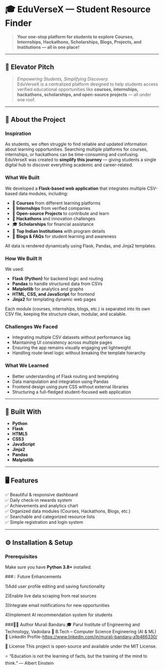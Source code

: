 # 🎓 EduVerseX — Student Resource Finder

> **Your one-stop platform for students to explore Courses, Internships, Hackathons, Scholarships, Blogs, Projects, and Institutions — all in one place!**
---

## 🚀 Elevator Pitch
> *Empowering Students, Simplifying Discovery.*  
EduVerseX is a centralized platform designed to help students access verified educational opportunities like **courses, internships, hackathons, scholarships, and open-source projects** — all under one roof.

---

## 🧠 About the Project

### Inspiration
As students, we often struggle to find reliable and updated information about learning opportunities. Searching multiple platforms for courses, internships, or hackathons can be time-consuming and confusing.  
EduVerseX was created to **simplify this journey** — giving students a single digital hub to discover everything academic and career-related.

### What We Built
We developed a **Flask-based web application** that integrates multiple CSV-based data modules, including:
- 📘 **Courses** from different learning platforms  
- 💼 **Internships** from verified companies  
- 🧩 **Open-source Projects** to contribute and learn  
- 🎯 **Hackathons** and innovation challenges  
- 🎓 **Scholarships** for financial assistance  
- 🏫 **Top Indian Institutions** with program details  
- 📰 **Blogs & FAQs** for student learning and awareness  

All data is rendered dynamically using Flask, Pandas, and Jinja2 templates.

### How We Built It
We used:
- **Flask (Python)** for backend logic and routing  
- **Pandas** to handle structured data from CSVs  
- **Matplotlib** for analytics and graphs  
- **HTML, CSS, and JavaScript** for frontend  
- **Jinja2** for templating dynamic web pages  

Each module (courses, internships, blogs, etc.) is separated into its own CSV file, keeping the structure clean, modular, and scalable.

### Challenges We Faced
- Integrating multiple CSV datasets without performance lag  
- Maintaining UI consistency across multiple pages  
- Ensuring the app remains visually engaging yet lightweight  
- Handling route-level logic without breaking the template hierarchy  

### What We Learned
- Better understanding of Flask routing and templating  
- Data manipulation and integration using Pandas  
- Frontend design using pure CSS without external libraries  
- Structuring a full-fledged student-focused web application  

---

## 🧰 Built With
- **Python**
- **Flask**
- **HTML5**
- **CSS3**
- **JavaScript**
- **Jinja2**
- **Pandas**
- **Matplotlib**

---

## 🖥️ Features
✅ Beautiful & responsive dashboard  
✅ Daily check-in rewards system  
✅ Achievements and analytics chart  
✅ Organized data modules (Courses, Hackathons, Blogs, etc.)  
✅ Searchable and categorized resource lists  
✅ Simple registration and login system  

---

## ⚙️ Installation & Setup

### Prerequisites
Make sure you have **Python 3.8+** installed.

###💡 Future Enhancements

1)Add user profile editing and saving functionality

2)Enable live data scraping from real sources

3)Integrate email notifications for new opportunities

4)Implement AI recommendation system for students


###👨‍💻 Author
Murali Bandaru
🎓 Parul Institute of Engineering and Technology, Vadodara
📘 B.Tech – Computer Science Engineering (AI & ML)
🔗 LinkedIn Profile-https://www.linkedin.com/in/murali-bandaru-a1b466330/

🏁 License
This project is open-source and available under the MIT License.

⭐ “Education is not the learning of facts, but the training of the mind to think.” — Albert Einstein


